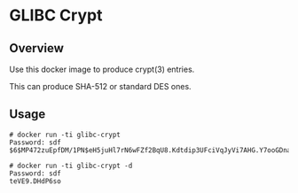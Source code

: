 # GLIBC Crypt

## Overview

Use this docker image to produce crypt(3) entries.

This can produce SHA-512 or standard DES ones.

## Usage

    # docker run -ti glibc-crypt
    Password: sdf
    $6$MP472zuEpfDM/1PN$eH5juHl7rN6wFZf2BqU8.Kdtdip3UFciVqJyVi7AHG.Y7ooGDnaZdEgJspMgAPxElHKlLQVPXE6d078LxaZWk0

    # docker run -ti glibc-crypt -d
    Password: sdf
    teVE9.DHdP6so
